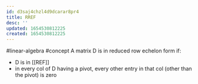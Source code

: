```yaml
---
id: d3saj4chzl4d9dcarar8pr4
title: RREF
desc: ''
updated: 1654530812225
created: 1654530812225
---
```

#linear-algebra #concept
A matrix D is in reduced row echelon form if:
- D is in [[REF]]
- in every col of D having a pivot, every other entry in that col (other than the pivot) is zero
